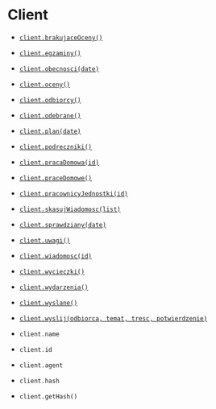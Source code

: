 # Client

- [`client.brakujaceOceny()`](examples/brakujaceOceny.md)
- [`client.egzaminy()`](examples/egzaminy.md)
- [`client.obecnosci(date)`](examples/obecnosci.md)
- [`client.oceny()`](examples/oceny.md)
- [`client.odbiorcy()`](examples/odbiorcy.md)
- [`client.odebrane()`](examples/odebrane.md)
- [`client.plan(date)`](examples/plan.md)
- [`client.podreczniki()`](examples/podreczniki.md)
- [`client.pracaDomowa(id)`](examples/pracaDomowa.md)
- [`client.praceDomowe()`](examples/praceDomowe.md)
- [`client.pracownicyJednostki(id)`](examples/pracownicyJednostki.md)
- [`client.skasujWiadomosc(list)`](examples/skasujWiadomosc.md)
- [`client.sprawdziany(date)`](examples/sprawdziany.md)
- [`client.uwagi()`](examples/uwagi.md)
- [`client.wiadomosc(id)`](examples/wiadomosc.md)
- [`client.wycieczki()`](examples/wycieczki.md)
- [`client.wydarzenia()`](examples/wydarzenia.md)
- [`client.wyslane()`](examples/wyslane.md)
- [`client.wyslij(odbiorca, temat, tresc, potwierdzenie)`](examples/wyslij.md)

- `client.name`
- `client.id`
- `client.agent`
- `client.hash`
- `client.getHash()`